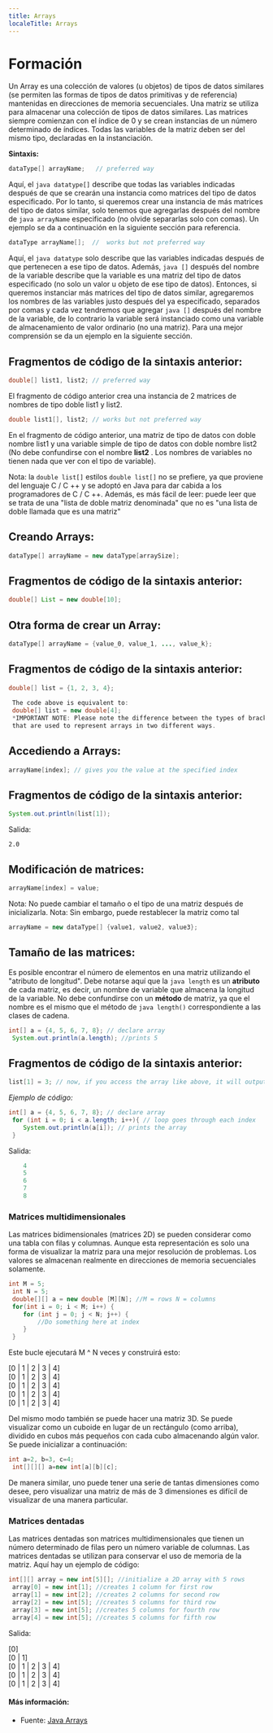 ```yaml
---
title: Arrays
localeTitle: Arrays
---
```

# Formación

Un Array es una colección de valores (u objetos) de tipos de datos similares (se permiten las formas de tipos de datos primitivas y de referencia) mantenidas en direcciones de memoria secuenciales. Una matriz se utiliza para almacenar una colección de tipos de datos similares. Las matrices siempre comienzan con el índice de 0 y se crean instancias de un número determinado de índices. Todas las variables de la matriz deben ser del mismo tipo, declaradas en la instanciación.

**Sintaxis:**

```java
dataType[] arrayName;   // preferred way 
```

Aquí, el `java datatype[]` describe que todas las variables indicadas después de que se crearán una instancia como matrices del tipo de datos especificado. Por lo tanto, si queremos crear una instancia de más matrices del tipo de datos similar, solo tenemos que agregarlas después del nombre de `java arrayName` especificado (no olvide separarlas solo con comas). Un ejemplo se da a continuación en la siguiente sección para referencia.

```java
dataType arrayName[];  //  works but not preferred way 
```

Aquí, el `java datatype` solo describe que las variables indicadas después de que pertenecen a ese tipo de datos. Además, `java []` después del nombre de la variable describe que la variable es una matriz del tipo de datos especificado (no solo un valor u objeto de ese tipo de datos). Entonces, si queremos instanciar más matrices del tipo de datos similar, agregaremos los nombres de las variables justo después del ya especificado, separados por comas y cada vez tendremos que agregar `java []` después del nombre de la variable, de lo contrario la variable será instanciado como una variable de almacenamiento de valor ordinario (no una matriz). Para una mejor comprensión se da un ejemplo en la siguiente sección.

## Fragmentos de código de la sintaxis anterior:

```java
double[] list1, list2; // preferred way 
```

El fragmento de código anterior crea una instancia de 2 matrices de nombres de tipo doble list1 y list2.

```java
double list1[], list2; // works but not preferred way 
```

En el fragmento de código anterior, una matriz de tipo de datos con doble nombre list1 y una variable simple de tipo de datos con doble nombre list2 (No debe confundirse con el nombre **list2** . Los nombres de variables no tienen nada que ver con el tipo de variable).

Nota: la `double list[]` estilos `double list[]` no se prefiere, ya que proviene del lenguaje C / C ++ y se adoptó en Java para dar cabida a los programadores de C / C ++. Además, es más fácil de leer: puede leer que se trata de una "lista de doble matriz denominada" que no es "una lista de doble llamada que es una matriz"

## Creando Arrays:

```java
dataType[] arrayName = new dataType[arraySize]; 
```

## Fragmentos de código de la sintaxis anterior:

```java
double[] List = new double[10]; 
```

## Otra forma de crear un Array:

```java
dataType[] arrayName = {value_0, value_1, ..., value_k}; 
```

## Fragmentos de código de la sintaxis anterior:

```java
double[] list = {1, 2, 3, 4}; 
 
 The code above is equivalent to: 
 double[] list = new double[4]; 
 *IMPORTANT NOTE: Please note the difference between the types of brackets 
 that are used to represent arrays in two different ways. 
```

## Accediendo a Arrays:

```java
arrayName[index]; // gives you the value at the specified index 
```

## Fragmentos de código de la sintaxis anterior:

```java
System.out.println(list[1]); 
```

Salida:
```
2.0 
```

## Modificación de matrices:

```java
arrayName[index] = value; 
```

Nota: No puede cambiar el tamaño o el tipo de una matriz después de inicializarla. Nota: Sin embargo, puede restablecer la matriz como tal

```java
arrayName = new dataType[] {value1, value2, value3}; 
```

## Tamaño de las matrices:

Es posible encontrar el número de elementos en una matriz utilizando el "atributo de longitud". Debe notarse aquí que la `java length` es un **atributo** de cada matriz, es decir, un nombre de variable que almacena la longitud de la variable. No debe confundirse con un **método** de matriz, ya que el nombre es el mismo que el método de `java length()` correspondiente a las clases de cadena.

```java
int[] a = {4, 5, 6, 7, 8}; // declare array 
 System.out.println(a.length); //prints 5 
```

## Fragmentos de código de la sintaxis anterior:

```java
list[1] = 3; // now, if you access the array like above, it will output 3 rather than 2 
```

_Ejemplo de código:_

```java
int[] a = {4, 5, 6, 7, 8}; // declare array 
 for (int i = 0; i < a.length; i++){ // loop goes through each index 
    System.out.println(a[i]); // prints the array 
 } 
```

Salida:

```java
    4 
    5 
    6 
    7 
    8 
```

### Matrices multidimensionales

Las matrices bidimensionales (matrices 2D) se pueden considerar como una tabla con filas y columnas. Aunque esta representación es solo una forma de visualizar la matriz para una mejor resolución de problemas. Los valores se almacenan realmente en direcciones de memoria secuenciales solamente.

```java
int M = 5; 
 int N = 5; 
 double[][] a = new double [M][N]; //M = rows N = columns 
 for(int i = 0; i < M; i++) { 
    for (int j = 0; j < N; j++) { 
        //Do something here at index 
    } 
 } 
```

Este bucle ejecutará M ^ N veces y construirá esto:

\[0 | 1 | 2 | 3 | 4\]  
\[0 | 1 | 2 | 3 | 4\]  
\[0 | 1 | 2 | 3 | 4\]  
\[0 | 1 | 2 | 3 | 4\]  
\[0 | 1 | 2 | 3 | 4\]

Del mismo modo también se puede hacer una matriz 3D. Se puede visualizar como un cuboide en lugar de un rectángulo (como arriba), dividido en cubos más pequeños con cada cubo almacenando algún valor. Se puede inicializar a continuación:

```java
int a=2, b=3, c=4; 
 int[][][] a=new int[a][b][c]; 
```

De manera similar, uno puede tener una serie de tantas dimensiones como desee, pero visualizar una matriz de más de 3 dimensiones es difícil de visualizar de una manera particular.

### Matrices dentadas

Las matrices dentadas son matrices multidimensionales que tienen un número determinado de filas pero un número variable de columnas. Las matrices dentadas se utilizan para conservar el uso de memoria de la matriz. Aquí hay un ejemplo de código:

```java
int[][] array = new int[5][]; //initialize a 2D array with 5 rows 
 array[0] = new int[1]; //creates 1 column for first row 
 array[1] = new int[2]; //creates 2 columns for second row 
 array[2] = new int[5]; //creates 5 columns for third row 
 array[3] = new int[5]; //creates 5 columns for fourth row 
 array[4] = new int[5]; //creates 5 columns for fifth row 
```

Salida:

\[0\]  
\[0 | 1\]  
\[0 | 1 | 2 | 3 | 4\]  
\[0 | 1 | 2 | 3 | 4\]  
\[0 | 1 | 2 | 3 | 4\]

#### Más información:

*   Fuente: [Java Arrays](https://docs.oracle.com/javase/tutorial/java/nutsandbolts/arrays.html)